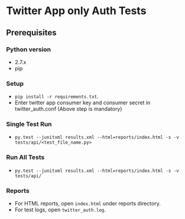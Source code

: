 # Twitter App only Auth Tests

## Prerequisites

### Python version
- 2.7.x
- pip

### Setup
- `pip install -r requirements.txt`.
- Enter twitter app consumer key and consumer secret in twitter_auth.conf
  (Above step is mandatory)

### Single Test Run
- `py.test --junitxml results.xml --html=reports/index.html -s -v tests/api/<test_file_name.py>`

### Run All Tests
- `py.test --junitxml results.xml --html=reports/index.html -s -v tests/api/`

### Reports
- For HTML reports, open `index.html` under reports directory.
- For test logs, open `twitter_auth.log`.